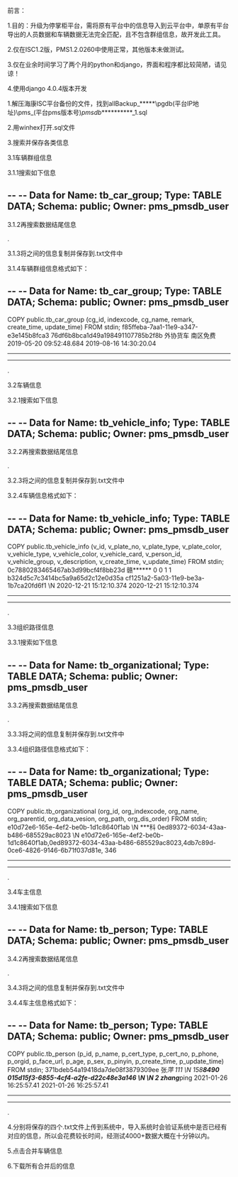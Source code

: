 前言：

1.目的：升级为停掌柜平台，需将原有平台中的信息导入到云平台中，单原有平台导出的人员数据和车辆数据无法完全匹配，且不包含群组信息，故开发此工具。

2.仅在ISC1.2版，PMS1.2.0260中使用正常，其他版本未做测试。

3.仅在业余时间学习了两个月的python和django，界面和程序都比较简陋，请见谅！

4.使用django 4.0.4版本开发

1.解压海康ISC平台备份的文件，找到allBackup_*****\pgdb\(平台IP地址)\pms_(平台pms版本号)_pmsdb_**********_1.sql

2.用winhex打开.sql文件

3.搜索并保存各类信息

3.1车辆群组信息

3.1.1搜索如下信息

--
-- Data for Name: tb_car_group; Type: TABLE DATA; Schema: public; Owner: pms_pmsdb_user
--

3.1.2再搜索数据结尾信息

\.

3.1.3将之间的信息复制并保存到.txt文件中

3.1.4车辆群组信息格式如下：

--
-- Data for Name: tb_car_group; Type: TABLE DATA; Schema: public; Owner: pms_pmsdb_user
--

COPY public.tb_car_group (cg_id, indexcode, cg_name, remark, create_time, update_time) FROM stdin;
f85ffeba-7aa1-11e9-a347-e3e145b8fca3	76df6b8bca1d49a198491107785b2f8b	外协货车	南区免费	2019-05-20 09:52:48.684	2019-08-16 14:30:20.04
**************************************************************************
**************************************************************************
\.

3.2车辆信息

3.2.1搜索如下信息

--
-- Data for Name: tb_vehicle_info; Type: TABLE DATA; Schema: public; Owner: pms_pmsdb_user
--

3.2.2再搜索数据结尾信息

\.

3.2.3将之间的信息复制并保存到.txt文件中

3.2.4车辆信息格式如下：

--
-- Data for Name: tb_vehicle_info; Type: TABLE DATA; Schema: public; Owner: pms_pmsdb_user
--

COPY public.tb_vehicle_info (v_id, v_plate_no, v_plate_type, v_plate_color, v_vehicle_type, v_vehicle_color, v_vehicle_card, v_person_id, v_vehicle_group, v_description, v_create_time, v_update_time) FROM stdin;
0c7880283465467ab3d99bcf4f8bb23d	赣******	0	0	1	1		b324d5c7c3414bc5a9a65d2c12e0d35a	cf1251a2-5a03-11e9-be3a-1b7ca20fd6f1	\N	2020-12-21 15:12:10.374	2020-12-21 15:12:10.374
**************************************************************************
**************************************************************************
\.

3.3组织路径信息

3.3.1搜索如下信息

--
-- Data for Name: tb_organizational; Type: TABLE DATA; Schema: public; Owner: pms_pmsdb_user
--

3.3.2再搜索数据结尾信息

\.

3.3.3将之间的信息复制并保存到.txt文件中

3.3.4组织路径信息格式如下：

--
-- Data for Name: tb_organizational; Type: TABLE DATA; Schema: public; Owner: pms_pmsdb_user
--

COPY public.tb_organizational (org_id, org_indexcode, org_name, org_parentid, org_data_vesion, org_path, org_dis_order) FROM stdin;
e10d72e6-165e-4ef2-be0b-1d1c8640f1ab	\N	***科	0ed89372-6034-43aa-b486-685529ac8023	\N	e10d72e6-165e-4ef2-be0b-1d1c8640f1ab,0ed89372-6034-43aa-b486-685529ac8023,4db7c89d-0ce6-4826-9146-6b71f037d81e,	346
**************************************************************************
**************************************************************************
\.

3.4车主信息

3.4.1搜索如下信息

--
-- Data for Name: tb_person; Type: TABLE DATA; Schema: public; Owner: pms_pmsdb_user
--

3.4.2再搜索数据结尾信息

\.

3.4.3将之间的信息复制并保存到.txt文件中

3.4.4车主信息格式如下：

--
-- Data for Name: tb_person; Type: TABLE DATA; Schema: public; Owner: pms_pmsdb_user
--

COPY public.tb_person (p_id, p_name, p_cert_type, p_cert_no, p_phone, p_orgid, p_face_url, p_age, p_sex, p_pinyin, p_create_time, p_update_time) FROM stdin;
371bdeb54a19418da7de08f3879309ee	张*萍	111	\N	158****8490	015d15f3-6855-4cf4-a2fe-d22c48e3a146	\N	\N	2	zhang***ping	2021-01-26 16:25:57.41	2021-01-26 16:25:57.41
**************************************************************************
**************************************************************************
\.

4.分别将保存的四个.txt文件上传到系统中，导入系统时会验证系统中是否已经有对应的信息，所以会花费较长时间，经测试4000+数据大概在十分钟以内。

5.点击合并车辆信息

6.下载所有合并后的信息

